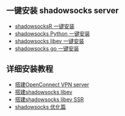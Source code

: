 一键安装 shadowsocks server
---

- [shadowsocksR 一键安装](https://github.com/iMeiji/shadowsocks_install/wiki/shadowsocksR-%E4%B8%80%E9%94%AE%E5%AE%89%E8%A3%85)
- [shadowsocks Python 一键安装](https://github.com/iMeiji/shadowsocks_install/wiki/shadowsocks-Python-%E4%B8%80%E9%94%AE%E5%AE%89%E8%A3%85)  
- [shadowsocks libev 一键安装](https://github.com/iMeiji/shadowsocks_install/wiki/shadowsocks-libev-%E4%B8%80%E9%94%AE%E5%AE%89%E8%A3%85)
- [shadowsocks go 一键安装](https://github.com/iMeiji/shadowsocks_install/wiki/shadowsocks-go-%E4%B8%80%E9%94%AE%E5%AE%89%E8%A3%85)

详细安装教程
---
- [搭建OpenConnect VPN server](https://github.com/iMeiji/shadowsocks_install/wiki/OpenConnect-VPN-server)
- [搭建shadowsocks libev](https://github.com/iMeiji/shadowsocks_install/wiki/shadowsocks-libev)
- [搭建shadowsocks libev SSR](https://github.com/iMeiji/shadowsocks_install/wiki/shadowsocks-libev-SSR)
- [shadowsocks 优化篇](https://github.com/iMeiji/shadowsocks_install/wiki/shadowsocks-optimize)
